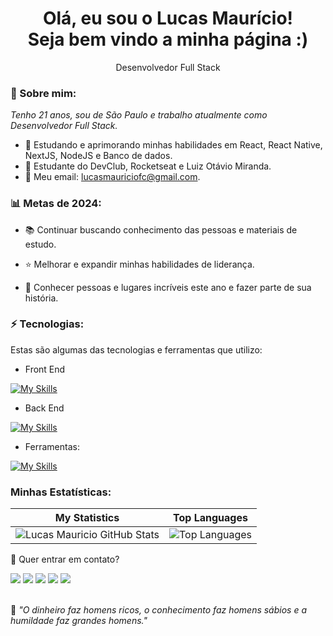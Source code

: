 <h1 align="center">Olá, eu sou o Lucas Maurício! <br> Seja bem vindo a minha página :)</h1>

<p align="center">Desenvolvedor Full Stack</p>

### 🎈 Sobre mim:

<p>
  <em>
    Tenho 21 anos, sou de São Paulo e trabalho atualmente como Desenvolvedor Full Stack.
  </em>
</p>

- 🌱 Estudando e aprimorando minhas habilidades em React, React Native, NextJS, NodeJS e Banco de dados.
- 🚀 Estudante do DevClub, Rocketseat e Luiz Otávio Miranda.
- 📧 Meu email: lucasmauriciofc@gmail.com.

### 📊 Metas de 2024:

- 📚 Continuar buscando conhecimento das pessoas e materiais de estudo.

- ⭐ Melhorar e expandir minhas habilidades de liderança.

- 💙 Conhecer pessoas e lugares incríveis este ano e fazer parte de sua história.

### ⚡ Tecnologias:

<p>Estas são algumas das tecnologias e ferramentas que utilizo:</p>

- Front End

[![My Skills](https://skillicons.dev/icons?i=html,css,js,ts,jquery,react,nextjs,redux,styledcomponents,tailwind,materialui,vue)](https://skillicons.dev)

- Back End

[![My Skills](https://skillicons.dev/icons?i=nodejs,docker,postgres,sqlite,prisma,mongodb)](https://skillicons.dev)

- Ferramentas:

[![My Skills](https://skillicons.dev/icons?i=git,github,postman,figma)](https://skillicons.dev)

### Minhas Estatísticas:

| My Statistics                                                                                                                 | Top Languages
| ------------------------------------------------------------------------------------------------------------------------------| ------------------------------------------------------------ |
![Lucas Mauricio GitHub Stats](https://github-readme-stats.vercel.app/api?username=LucasMauricio1&show_icons=true&theme=tokyonight) | ![Top Languages](https://github-readme-stats.vercel.app/api/top-langs/?username=LucasMauricio1&langs_count=10&count_private=true&hide_border=true&theme=tokyonight&layout=compact) |

💬 Quer entrar em contato?

<div>
  <a href="https://www.linkedin.com/in/lucas-mauricio-dev" target="_blank"><img src="https://img.shields.io/badge/-LinkedIn-%230077B5?style=for-the-badge&logo=linkedin&logoColor=white" target="_blank"></a>
  <a href="https://api.whatsapp.com/send/?phone=%2B5515996787776&text&app_absent=0" target="_blank"><img src="https://img.shields.io/badge/WhatsApp-25D366?style=for-the-badge&logo=whatsapp&logoColor=white" target="_blank"></a>
  <a href = "mailto:lucasmauriciofc@gmail.com"><img src="https://img.shields.io/badge/-Gmail-%23333?style=for-the-badge&logo=gmail&logoColor=white" target="_blank"></a>
  <a href="https://www.instagram.com/olucas.mauricio/" target="_blank"><img src="https://img.shields.io/badge/-Instagram-%23E4405F?style=for-the-badge&logo=instagram&logoColor=white" target="_blank"></a>
  <a href="https://discord.gg/CRYAGF7Jen" target="_blank"><img src="https://img.shields.io/badge/Discord-7289DA?style=for-the-badge&logo=discord&logoColor=white" target="_blank"></a>
</div>
<br>
<p>🧠 <span style="font-style:italic">"O dinheiro faz homens ricos, o conhecimento faz homens sábios e a humildade faz grandes homens."</span></p>
